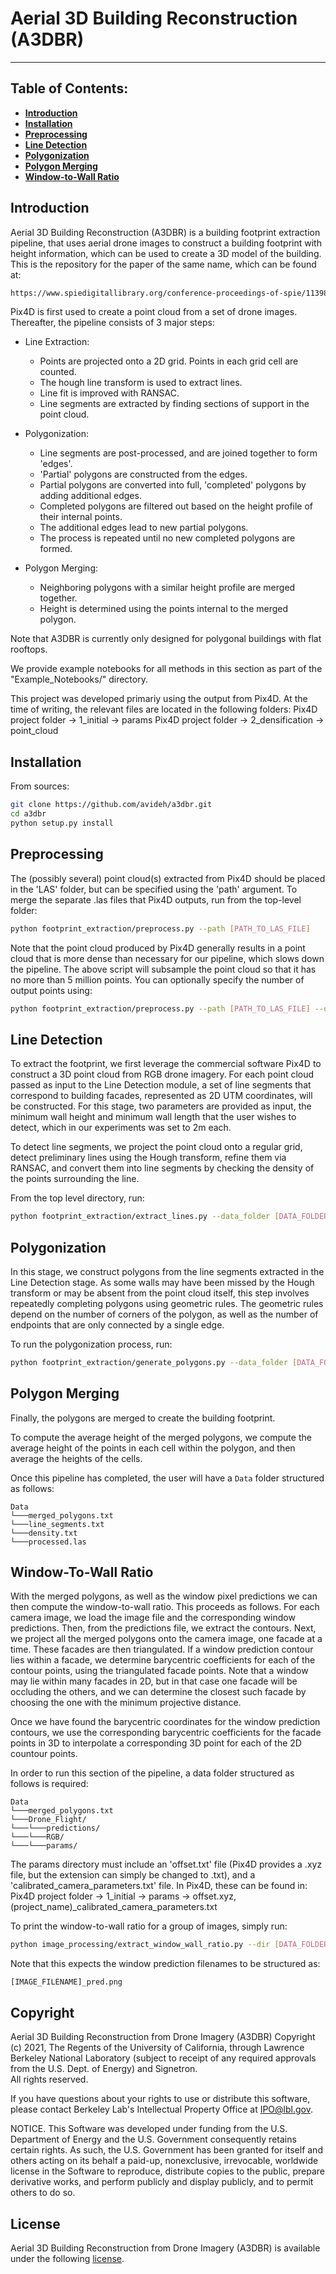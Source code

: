 # Aerial 3D Building Reconstruction (A3DBR)

***

Table of Contents:
----
+ [**Introduction**](#introduction)
+ [**Installation**](#installation)
+ [**Preprocessing**](#Preprocessing)
+ [**Line Detection**](#Line-Detection)
+ [**Polygonization**](#Polygonization)
+ [**Polygon Merging**](#Polygon-Merging)
+ [**Window-to-Wall Ratio**](#Window-Wall-Ratio)


## Introduction

Aerial 3D Building Reconstruction (A3DBR) is a building footprint extraction pipeline, that uses aerial drone images to construct a building footprint with height information, which can be used to create a 3D model of the building. This is the repository for the paper of the same name, which can be found at:
```bash
https://www.spiedigitallibrary.org/conference-proceedings-of-spie/11398/1139803/Aerial-3D-building-reconstruction-from-RGB-drone-imagery/10.1117/12.2558399.short?tab=ArticleLink&SSO=1
```
Pix4D is first used to create a point cloud from a set of drone images. Thereafter, the pipeline consists of 3 major steps:
- Line Extraction:
    - Points are projected onto a 2D grid. Points in each grid cell are counted. 
    - The hough line transform is used to extract lines.
    - Line fit is improved with RANSAC.
    - Line segments are extracted by finding sections of support in the point cloud.

- Polygonization:
    - Line segments are post-processed, and are joined together to form 'edges'.
    - 'Partial' polygons are constructed from the edges.
    - Partial polygons are converted into full, 'completed' polygons by adding additional edges.
    - Completed polygons are filtered out based on the height profile of their internal points.
    - The additional edges lead to new partial polygons.
    - The process is repeated until no new completed polygons are formed.

- Polygon Merging:
    - Neighboring polygons with a similar height profile are merged together.
    - Height is determined using the points internal to the merged polygon.

Note that A3DBR is currently only designed for polygonal buildings with flat rooftops.

We provide example notebooks for all methods in this section as part of the "Example_Notebooks/" directory.

This project was developed primariy using the output from Pix4D. At the time of writing, the relevant files are located in the following folders:
Pix4D project folder -> 1_initial -> params
Pix4D project folder -> 2_densification -> point_cloud

## Installation

From sources:
```bash
git clone https://github.com/avideh/a3dbr.git
cd a3dbr
python setup.py install
```
## Preprocessing
The (possibly several) point cloud(s) extracted from Pix4D should be placed in the 'LAS' folder, but can be specified using the 'path' argument. To merge the separate .las files that Pix4D outputs, run from the top-level folder:

```bash
python footprint_extraction/preprocess.py --path [PATH_TO_LAS_FILE]
```

Note that the point cloud produced by Pix4D generally results in a point cloud that is more dense than necessary for our pipeline, which slows down the pipeline. The above script will subsample the point cloud so that it has no more than 5 million points. You can optionally specify the number of output points using:

```bash
python footprint_extraction/preprocess.py --path [PATH_TO_LAS_FILE] --out_points [NUM_POINTS]
```

## Line Detection
To extract the footprint, we first leverage the commercial software Pix4D to construct a 3D point cloud from RGB drone imagery.  For each point cloud passed as input to the Line Detection module, a set of line segments that correspond to building facades, represented as 2D UTM coordinates, will be constructed. For this stage, two parameters are provided as input, the minimum wall height and minimum wall length that the user wishes to detect, which in our experiments was set to 2m each.

To detect line segments, we project the point cloud onto a regular grid, detect preliminary lines using the Hough transform, refine them via RANSAC, and convert them into line segments by checking the density of the points surrounding the line. 

From the top level directory, run:

```bash
python footprint_extraction/extract_lines.py --data_folder [DATA_FOLDER]
```

## Polygonization
In this stage, we construct polygons from the line segments extracted in the Line Detection stage. As some walls may have been missed by the Hough transform or may be absent from the point cloud itself, this step involves repeatedly completing polygons using geometric rules. The geometric rules depend on the number of corners of the polygon, as well as the number of endpoints that are only connected by a single edge.

To run the polygonization process, run:

```bash
python footprint_extraction/generate_polygons.py --data_folder [DATA_FOLDER]
```

## Polygon Merging
Finally, the polygons are merged to create the building footprint. 

To compute the average height of the merged polygons, we compute the average height of the points in each cell within the polygon, and then average the heights of the cells.

Once this pipeline has completed, the user will have a `Data` folder structured as follows:

```
Data
└───merged_polygons.txt
└───line_segments.txt
└───density.txt
└───processed.las
```

## Window-To-Wall Ratio
With the merged polygons, as well as the window pixel predictions we can then compute the window-to-wall ratio. This proceeds as follows. For each camera image, we load the image file and the corresponding window predictions. Then, from the predictions file, we extract the contours. Next, we project all the merged polygons onto the camera image, one facade at a time. These facades are then triangulated. If a window prediction contour lies within a facade, we determine barycentric coefficients for each of the contour points, using the triangulated facade points. Note that a window may lie within many facades in 2D, but in that case one facade will be occluding the others, and we can determine the closest such facade by choosing the one with the minimum projective distance.

Once we have found the barycentric coordinates for the window prediction contours, we use the corresponding barycentric coefficients for the facade points in 3D to interpolate a corresponding 3D point for each of the 2D countour points.

In order to run this section of the pipeline, a data folder structured as follows is required:

```
Data
└───merged_polygons.txt
└───Drone_Flight/
└───└───predictions/
└───└───RGB/
└───└───params/

```
The params directory must include an 'offset.txt' file (Pix4D provides a .xyz file, but the extension can simply be changed to .txt), and a 'calibrated_camera_parameters.txt' file. In Pix4D, these can be found in:
Pix4D project folder -> 1_initial -> params -> offset.xyz, (project_name)_calibrated_camera_parameters.txt

To print the window-to-wall ratio for a group of images, simply run:
```bash
python image_processing/extract_window_wall_ratio.py --dir [DATA_FOLDER] --merged_polygon_file [MERGED_POLYGONS_FILE] --skip [STEP_SIZE_BETWEEN_IMAGES] --window_predict_dir [WINDOW_PREDICTIONS_DATA_FOLDER] 
```
Note that this expects the window prediction filenames to be structured as:
```
[IMAGE_FILENAME]_pred.png
```

## Copyright

Aerial 3D Building Reconstruction from Drone Imagery (A3DBR) 
Copyright (c) 2021, The Regents of the University of California,
through Lawrence Berkeley National Laboratory (subject to receipt of
any required approvals from the U.S. Dept. of Energy) and Signetron.  
All rights reserved.

If you have questions about your rights to use or distribute this software,
please contact Berkeley Lab's Intellectual Property Office at
IPO@lbl.gov.

NOTICE.  This Software was developed under funding from the U.S. Department
of Energy and the U.S. Government consequently retains certain rights.  As
such, the U.S. Government has been granted for itself and others acting on
its behalf a paid-up, nonexclusive, irrevocable, worldwide license in the
Software to reproduce, distribute copies to the public, prepare derivative 
works, and perform publicly and display publicly, and to permit others to do so.

## License

Aerial 3D Building Reconstruction from Drone Imagery (A3DBR) is available under the following [license](https://github.com/LBNL-ETA/a3dbr/blob/master/LICENSE.txt).
